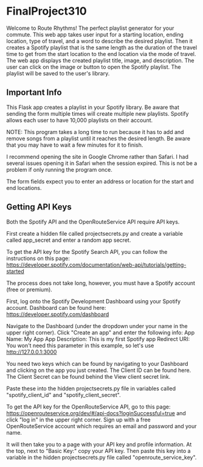 # FinalProject310

Welcome to Route Rhythms! The perfect playlist generator for your commute.
This web app takes user input for a starting location, ending location, type of travel, and a word 
to describe the desired playlist. Then it creates a Spotify playlist that is the same length as the duration of the 
travel time to get from the start location to the end location via the mode of travel. 
The web app displays the created playlist title, image, and description. The user can click on the image or button 
to open the Spotify playlist. The playlist will be saved to the user's library. 

## Important Info
This Flask app creates a playlist in your Spotify library. Be aware that sending the form multiple times will create 
multiple new playlists. Spotify allows each user to have 10,000 playlists on their account. 

NOTE: This program takes a long time to run because it has to add and remove songs from a playlist until it reaches the 
desired length. Be aware that you may have to wait a few minutes for it to finish. 

I recommend opening the site in Google Chrome rather than Safari. I had several issues opening it in Safari when the 
session expired. This is not be a problem if only running the program once. 

The form fields expect you to enter an address or location for the start and end locations. 

## Getting API Keys
Both the Spotify API and the OpenRouteService API require API keys. 

First create a hidden file called projectsecrets.py and create a variable called app_secret and enter a random app secret.

To get the API key for the Spotify Search API, you can follow the instructions on this page:
https://developer.spotify.com/documentation/web-api/tutorials/getting-started

The process does not take long, however, you must have a Spotify account (free or premium).

First, log onto the Spotify Development Dashboard using your Spotify account.
Dashboard can be found here: https://developer.spotify.com/dashboard

Navigate to the Dashboard (under the dropdown under your name in the upper right corner).
Click "Create an app" and enter the following info:
App Name: My App
App Description: This is my first Spotify app
Redirect URI: You won't need this parameter in this example, so let's use http://127.0.0.1:3000

You need two keys which can be found by navigating to your Dashboard and clicking on the app you just created.
The Client ID can be found here. The Client Secret can be found behind the View client secret link.

Paste these into the hidden projectsecrets.py file in variables called "spotify_client_id" and "spotify_client_secret".

To get the API key for the OpenRouteService API, go to this page: 
https://openrouteservice.org/dev/#/api-docs?loginSuccessful=true
and click "log in" in the upper right corner. Sign up with a free OpenRouteService account which requires an email and 
password and your name. 

It will then take you to a page with your API key and profile information. At the top, next to "Basic Key:" copy your API
key. Then paste this key into a variable in the hidden projectsecrets.py file called "openroute_service_key". 
